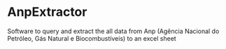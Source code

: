# AnpExtractor

Software to query and extract the all data from Anp (Agência Nacional do Petróleo, Gás Natural e Biocombustíveis) to an 
excel sheet 